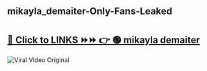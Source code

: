 
 ## mikayla_demaiter-Only-Fans-Leaked

# <h2><a href="https://clipsfans.com/mikayla_demaiter&ref=git">🔗 Click to LINKS ⏩⏩ 👉 🟢 mikayla demaiter </a></h2>

<a href="https://clipsfans.com/mikayla_demaiter&ref=git" rel="nofollow" data-target="animated-image.originalLink"><img src="https://i.ibb.co.com/xMMVF88/686577567.gif" alt="Viral Video Original" style="max-width: 100%; display: inline-block;" data-target="animated-image.originalImage"></a>
